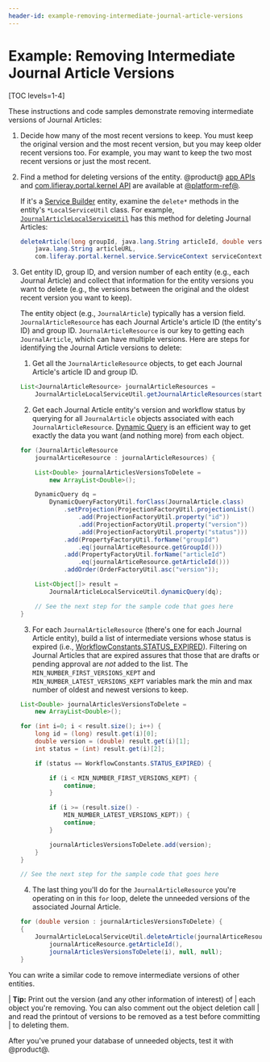 ```yaml
---
header-id: example-removing-intermediate-journal-article-versions
---
```


# Example: Removing Intermediate Journal Article Versions

[TOC levels=1-4]

These instructions and code samples demonstrate removing intermediate versions
of Journal Articles: 

1.  Decide how many of the most recent versions to keep. You must keep the 
    original version and the most recent version, but you may keep older recent
    versions too. For example, you may want to keep the two most recent versions
    or just the most recent. 

2.  Find a method for deleting versions of the entity. @product@ [app 
    APIs](@app-ref@/apps/) and [com.lifieray.portal.kernel
    API](@platform-ref@/7.2-latest/javadocs/portal-kernel/) are available at
    [@platform-ref@](@platform-ref@).

    If it's a [Service
    Builder](/docs/7-2/appdev/-/knowledge_base/a/service-builder) entity,
    examine the `delete*` methods in the entity's `*LocalServiceUtil` class. For
    example,
    [`JournalArticleLocalServiceUtil`](@app-ref@/apps/web-experience/latest/javadocs/com/liferay/journal/service/JournalArticleLocalServiceUtil.html#deleteArticle-long-java.lang.String-double-java.lang.String-com.liferay.portal.kernel.service.ServiceContext-)
    has this method for deleting Journal Articles:

    ```java
    deleteArticle(long groupId, java.lang.String articleId, double version, 
        java.lang.String articleURL, 
        com.liferay.portal.kernel.service.ServiceContext serviceContext)
    ```

3.  Get entity ID, group ID, and version number of each entity (e.g., each 
    Journal Article) and collect that information for the entity versions you
    want to delete (e.g., the versions between the original and the oldest
    recent version you want to keep). 

    The entity object (e.g., `JournalArticle`) typically has a version field.
    `JournalArticleResource` has each Journal Article's article ID (the entity's
    ID) and group ID. `JournalArticleResource` is our key to getting each
    `JournalArticle`, which can have multiple versions. Here are steps for
    identifying the Journal Article versions to delete:

    1.  Get all the `JournalArticleResource` objects, to get each Journal 
        Article's article ID and group ID. 

    ```java
    List<JournalArticleResource> journalArticleResources = 
        JournalArticleLocalServiceUtil.getJournalArticleResources(start, end);
    ```

    2.  Get each Journal Article entity's version and workflow status by 
        querying  for all `JournalArticle` objects associated with each
        `JournalArticleResource`. [Dynamic
        Query](/docs/7-2/appdev/-/knowledge_base/a/dynamic-query) is an
        efficient way to get exactly the data you want (and nothing more) from
        each object. 

    ```java 
	for (JournalArticleResource
		journalArticeResource : journalArticleResources) {

		List<Double> journalArticlesVersionsToDelete =
			new ArrayList<Double>();

        DynamicQuery dq =
            DynamicQueryFactoryUtil.forClass(JournalArticle.class)
                .setProjection(ProjectionFactoryUtil.projectionList()
                    .add(ProjectionFactoryUtil.property("id"))
                    .add(ProjectionFactoryUtil.property("version"))
                    .add(ProjectionFactoryUtil.property("status")))
                .add(PropertyFactoryUtil.forName("groupId")
                    .eq(journalArticeResource.getGroupId()))
                .add(PropertyFactoryUtil.forName("articleId")
                    .eq(journalArticeResource.getArticleId()))
                .addOrder(OrderFactoryUtil.asc("version"));

        List<Object[]> result =
            JournalArticleLocalServiceUtil.dynamicQuery(dq);

        // See the next step for the sample code that goes here
    }
    ```

    3.  For each `JournalArticleResource` (there's one for each Journal Article 
        entity), build a list of intermediate versions whose status is expired
        (i.e.,
        [WorkflowConstants.STATUS_EXPIRED](@platform-ref@/7.2-latest/javadocs/portal-kernel/com/liferay/portal/kernel/workflow/WorkflowConstants.html)).
        Filtering on Journal Articles that are expired assures that those that
        are drafts or pending approval are *not* added to the list. The
        `MIN_NUMBER_FIRST_VERSIONS_KEPT` and `MIN_NUMBER_LATEST_VERSIONS_KEPT`
        variables mark the min and max number of oldest and newest versions to
        keep. 

    ```java 
    List<Double> journalArticlesVersionsToDelete =
		new ArrayList<Double>();

	for (int i=0; i < result.size(); i++) {
		long id = (long) result.get(i)[0];
		double version = (double) result.get(i)[1];
		int status = (int) result.get(i)[2];

		if (status == WorkflowConstants.STATUS_EXPIRED) {

			if (i < MIN_NUMBER_FIRST_VERSIONS_KEPT) {
				continue;
			}

			if (i >= (result.size() -
				MIN_NUMBER_LATEST_VERSIONS_KEPT)) {
				continue;
			}

			journalArticlesVersionsToDelete.add(version);
		}
	}

    // See the next step for the sample code that goes here
    ```

    4.  The last thing you'll do for the `JournalArticleResource` you're 
        operating on in this `for` loop, delete the unneeded versions of the
        associated Journal Article. 

    ```java
    for (double version : journalArticlesVersionsToDelete) {
    {
        JournalArticleLocalServiceUtil.deleteArticle(journalArticeResource.getGroupId(),
            journalArticeResource.getArticleId(), 
            journalArticlesVersionsToDelete(i), null, null);
    }
    ```

You can write a similar code to remove intermediate versions of other entities. 

| **Tip:** Print out the version (and any other information of interest) of 
| each object you're removing. You can also comment out the object deletion call
| and read the printout of versions to be removed as a test before committing
| to deleting them. 

After you've pruned your database of unneeded objects, test it with @product@. 
